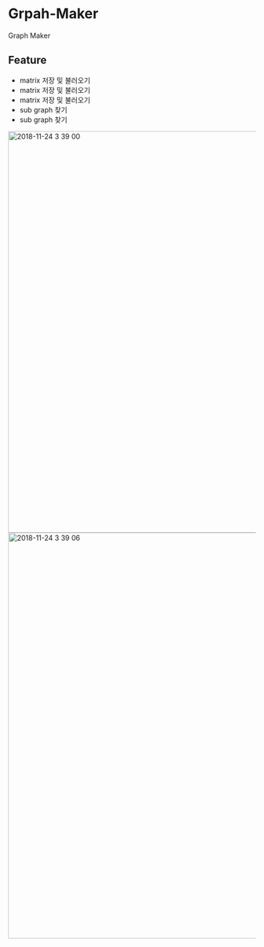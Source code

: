 # Grpah-Maker
Graph Maker

## Feature

<ul>
  <li> matrix 저장 및 불러오기</li>
    <li> matrix 저장 및 불러오기 </li>
      <li> matrix 저장 및 불러오기</li>
        <li> sub graph 찾기</li>
          <li> sub graph 찾기</li>
</ul>




<img width="816" alt="2018-11-24 3 39 00" src="https://user-images.githubusercontent.com/12508269/48957205-934b7c80-ef9a-11e8-9460-7413f2d65430.png">
<img width="825" alt="2018-11-24 3 39 06" src="https://user-images.githubusercontent.com/12508269/48957209-947ca980-ef9a-11e8-85fd-7c68ff87c956.png">
